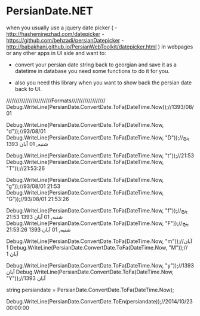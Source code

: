 PersianDate.NET
===============

when you usually use a jquery date picker (
  -http://hasheminezhad.com/datepicker 
  -https://github.com/behzadi/persianDatepicker
  -http://babakhani.github.io/PersianWebToolkit/datepicker.html
  ) 
  in webpages or any other apps in UI side and want to:
  
- convert your persian date string back to georgian and save it as a datetime in database you need some functions to do it for you.

  
- also you need this library when you want to show back the persian date back to UI.
  


////////////////////////Formats//////////////////
Debug.WriteLine(PersianDate.ConvertDate.ToFa(DateTime.Now));//1393/08/01

Debug.WriteLine(PersianDate.ConvertDate.ToFa(DateTime.Now, "d"));//93/08/01
Debug.WriteLine(PersianDate.ConvertDate.ToFa(DateTime.Now, "D"));//پنج شنبه, 01 آبان 1393

Debug.WriteLine(PersianDate.ConvertDate.ToFa(DateTime.Now, "t"));//21:53
Debug.WriteLine(PersianDate.ConvertDate.ToFa(DateTime.Now, "T"));//21:53:26

Debug.WriteLine(PersianDate.ConvertDate.ToFa(DateTime.Now, "g"));//93/08/01 21:53
Debug.WriteLine(PersianDate.ConvertDate.ToFa(DateTime.Now, "G"));//93/08/01 21:53:26


Debug.WriteLine(PersianDate.ConvertDate.ToFa(DateTime.Now, "f"));//پنج شنبه, 01 آبان 1393 21:53
Debug.WriteLine(PersianDate.ConvertDate.ToFa(DateTime.Now, "F"));//پنج شنبه, 01 آبان 1393 21:53:26

Debug.WriteLine(PersianDate.ConvertDate.ToFa(DateTime.Now, "m"));//آبان 1
Debug.WriteLine(PersianDate.ConvertDate.ToFa(DateTime.Now, "M"));//آبان 1

Debug.WriteLine(PersianDate.ConvertDate.ToFa(DateTime.Now, "y"));//1393 آبان
Debug.WriteLine(PersianDate.ConvertDate.ToFa(DateTime.Now, "Y"));//1393 آبان

string persiandate = PersianDate.ConvertDate.ToFa(DateTime.Now);

Debug.WriteLine(PersianDate.ConvertDate.ToEn(persiandate));//2014/10/23 00:00:00
